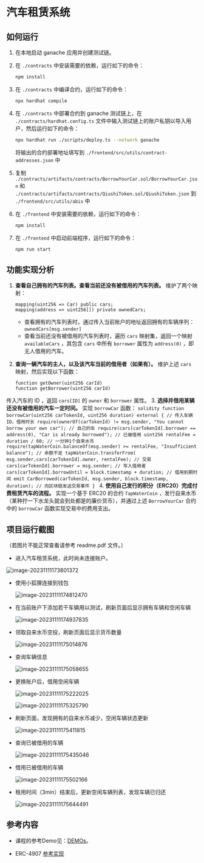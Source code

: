 # 汽车租赁系统

## 如何运行

1. 在本地启动 ganache 应用并创建测试链。

2. 在 `./contracts` 中安装需要的依赖，运行如下的命令：
    ```bash
    npm install
    ```
3. 在 `./contracts` 中编译合约，运行如下的命令：
    ```bash
    npx hardhat compile
    ```
4. 在 `./contracts` 中部署合约到 ganache 测试链上，在 `./contracts/hardhat.config.ts` 文件中输入测试链上的账户私钥以导入用户，然后运行如下的命令：
	```bash
	npx hardhat run ./scripts/deploy.ts --network ganache
	```
	将输出的合约部署地址填写到 `./frontend/src/utils/contract-addresses.json` 中
5. 复制 `./contracts/artifacts/contracts/BorrowYourCar.sol/BorrowYourCar.json` 和 `./contracts/artifacts/contracts/QiushiToken.sol/QiushiToken.json` 到 `./frontend/src/utils/abis` 中
6. 在 `./frontend` 中安装需要的依赖，运行如下的命令：
    ```bash
    npm install
    ```
7. 在 `./frontend` 中启动前端程序，运行如下的命令：
    ```bash
    npm run start
    ```

## 功能实现分析

1. **查看自己拥有的汽车列表。查看当前还没有被借用的汽车列表。**
	维护了两个映射：
	
	```solidity
	mapping(uint256 => Car) public cars;
	mapping(address => uint256[]) private ownedCars;
	```
	+ 查看拥有的汽车列表时，通过传入当前账户的地址返回拥有的车辆序列：`ownedCars[msg.sender]`
	+ 查看当前还没有被借用的汽车列表时，遍历 `cars` 映射集，返回一个映射 `availableCars` ，其包含 `cars` 中所有 `borrower` 属性为 `address(0)` ，即无人借用的汽车。
2. **查询一辆汽车的主人，以及该汽车当前的借用者（如果有）。**
维护上述 `cars` 映射，然后实现以下函数：
	```solidity
	function getOwner(uint256 carId)
	function getBorrower(uint256 carId)
	```
传入汽车的 ID ，返回 `cars[ID]` 的 `owner` 和 `borrower` 属性。
3. **选择并借用某辆还没有被借用的汽车一定时间。**
	实现 `borrowCar` 函数：
	```solidity
	function borrowCar(uint256 carTokenId, uint256 duration) external { // 传入车辆ID，借用时长
		require(ownerOf(carTokenId) != msg.sender, "You cannot borrow your own car"); // 自己的车
    	require(cars[carTokenId].borrower == address(0), "Car is already borrowed"); // 已被借用
    	uint256 rentalFee = duration / 60; // 一分钟1个自来水币
    	require(tapWaterCoin.balanceOf(msg.sender) >= rentalFee, "Insufficient balance"); // 余额不足
    	tapWaterCoin.transferFrom( msg.sender,cars[carTokenId].owner, rentalFee); // 交易
    	cars[carTokenId].borrower = msg.sender; // 写入借用者
    	cars[carTokenId].borrowUntil = block.timestamp + duration; // 借用到期时间
    	emit CarBorrowed(carTokenId, msg.sender, block.timestamp, duration); // 向区块链发送交易事件
    }
	```
4. **使用自己发行的积分（ERC20）完成付费租赁汽车的流程。**
实现一个基于 ERC20 的合约 `TapWaterCoin` ，发行自来水币（某种拧一下水龙头就会到处都是的廉价货币），并通过上述 `BorrowYourCar` 合约中的 `borrowCar` 函数实现交易中的费用支出。

## 项目运行截图

（若图片不能正常查看请参考 readme.pdf 文件。）

+ 进入汽车租赁系统，此时尚未连接账户。

![image-20231111173801372](C:\Users\Yang\AppData\Roaming\Typora\typora-user-images\image-20231111173801372.png)

+ 使用小狐狸连接到钱包

  ![image-20231111174812470](C:\Users\Yang\AppData\Roaming\Typora\typora-user-images\image-20231111174812470.png)

+ 在当前账户下添加若干车辆用以测试，刷新页面后显示拥有车辆和空闲车辆

  ![image-20231111174937835](C:\Users\Yang\AppData\Roaming\Typora\typora-user-images\image-20231111174937835.png)

+ 领取自来水币空投，刷新页面后显示货币数量

  ![image-20231111175014876](C:\Users\Yang\AppData\Roaming\Typora\typora-user-images\image-20231111175014876.png)

+ 查询车辆信息

  ![image-20231111175058655](C:\Users\Yang\AppData\Roaming\Typora\typora-user-images\image-20231111175058655.png)

+ 更换账户后，借用空闲车辆

  ![image-20231111175222025](C:\Users\Yang\AppData\Roaming\Typora\typora-user-images\image-20231111175222025.png)

  ![image-20231111175325790](C:\Users\Yang\AppData\Roaming\Typora\typora-user-images\image-20231111175325790.png)

+ 刷新页面，发现拥有的自来水币减少，空闲车辆状态更新

  ![image-20231111175411815](C:\Users\Yang\AppData\Roaming\Typora\typora-user-images\image-20231111175411815.png)

+ 查询已被借用的车辆

  ![image-20231111175435046](C:\Users\Yang\AppData\Roaming\Typora\typora-user-images\image-20231111175435046.png)

+ 借用已被借用的车辆

  ![image-20231111175502166](C:\Users\Yang\AppData\Roaming\Typora\typora-user-images\image-20231111175502166.png)

+ 租用时间（3min）结束后，更新空闲车辆列表，发现车辆已归还

  ![image-20231111175644491](C:\Users\Yang\AppData\Roaming\Typora\typora-user-images\image-20231111175644491.png)

## 参考内容

- 课程的参考Demo见：[DEMOs](https://github.com/LBruyne/blockchain-course-demos)。

- ERC-4907 [参考实现](https://eips.ethereum.org/EIPS/eip-4907)
